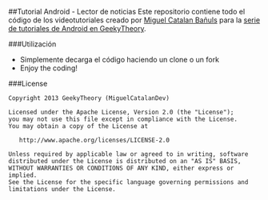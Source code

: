 ##Tutorial Android - Lector de noticias
Este repositorio contiene todo el código de los videotutoriales creado por [Miguel Catalan Bañuls][1] para la [serie de tutoriales de Android en GeekyTheory][2].

###Utilización
* Simplemente decarga el código haciendo un clone o un fork
* Enjoy the coding!

###License

    Copyright 2013 GeekyTheory (MiguelCatalanDev)

    Licensed under the Apache License, Version 2.0 (the "License");
    you may not use this file except in compliance with the License.
    You may obtain a copy of the License at

       http://www.apache.org/licenses/LICENSE-2.0

    Unless required by applicable law or agreed to in writing, software
    distributed under the License is distributed on an "AS IS" BASIS,
    WITHOUT WARRANTIES OR CONDITIONS OF ANY KIND, either express or implied.
    See the License for the specific language governing permissions and
    limitations under the License.
	


[1]: https://github.com/MiguelCatalan
[2]: http://www.geekytheory.com/tutorial-android-1-instalacion-sdk-y-eclipse/

